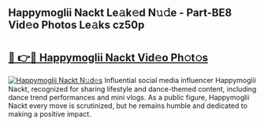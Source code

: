 ## Happymoglii Nackt Le𝚊k𝚎d N𝚞𝚍e - Part-BE8 Vid𝚎o Photos Le𝚊ks cz50p

# <h2><a href="http://fb2d96.evod.top/?m=Happymoglii+Nackt">🔗 👉🔴 Happymoglii Nackt Vid𝚎o Ph𝚘t𝚘s</a></h2>

[![Happymoglii Nackt N𝚞d𝚎s](https://i.imgur.com/8V9OHl7.gif)](http://fb2d96.evod.top/?m=Happymoglii+Nackt)
Influential social media influencer Happymoglii Nackt, recognized for sharing lifestyle and dance-themed content, including dance trend performances and mini vlogs. As a public figure, Happymoglii Nackt every move is scrutinized, but he remains humble and dedicated to making a positive impact. 
